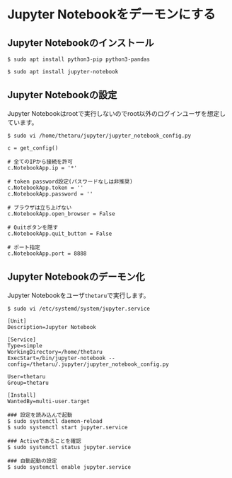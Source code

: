 # Jupyter Notebookをデーモンにする
## Jupyter Notebookのインストール
```
$ sudo apt install python3-pip python3-pandas
```
```
$ sudo apt install jupyter-notebook
```
## Jupyter Notebookの設定
Jupyter Notebookはrootで実行しないのでroot以外のログインユーザを想定しています。
```
$ sudo vi /home/thetaru/jupyter/jupyter_notebook_config.py
```
```
c = get_config()

# 全てのIPから接続を許可
c.NotebookApp.ip = '*'

# token password設定(パスワードなしは非推奨)
c.NotebookApp.token = ''
c.NotebookApp.password = ''

# ブラウザは立ち上げない
c.NotebookApp.open_browser = False

# Quitボタンを隠す
c.NotebookApp.quit_button = False

# ポート指定
c.NotebookApp.port = 8888
```
## Jupyter Notebookのデーモン化
Jupyter Notebookをユーザ`thetaru`で実行します。
```
$ sudo vi /etc/systemd/system/jupyter.service
```
```
[Unit]
Description=Jupyter Notebook

[Service]
Type=simple
WorkingDirectory=/home/thetaru
ExecStart=/bin/jupyter-notebook --config=/thetaru/.jupyter/jupyter_notebook_config.py

User=thetaru
Group=thetaru

[Install]
WantedBy=multi-user.target
```
```
### 設定を読み込んで起動
$ sudo systemctl daemon-reload
$ sudo systemctl start jupyter.service
```
```
### Activeであることを確認
$ sudo systemctl status jupyter.service
```
```
### 自動起動の設定
$ sudo systemctl enable jupyter.service
```
